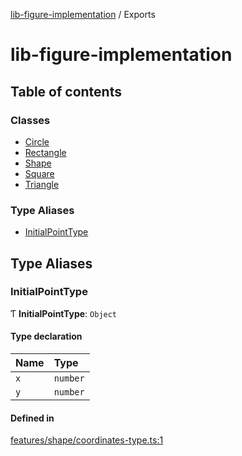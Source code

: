 [lib-figure-implementation](DOCUMENTATION.md) / Exports

# lib-figure-implementation

## Table of contents

### Classes

- [Circle](classes/Circle.md)
- [Rectangle](classes/Rectangle.md)
- [Shape](classes/Shape.md)
- [Square](classes/Square.md)
- [Triangle](classes/Triangle.md)

### Type Aliases

- [InitialPointType](modules.md#initialpointtype)

## Type Aliases

### InitialPointType

Ƭ **InitialPointType**: `Object`

#### Type declaration

| Name | Type |
| :------ | :------ |
| `x` | `number` |
| `y` | `number` |

#### Defined in

[features/shape/coordinates-type.ts:1](https://github.com/antonnik15/figures-library/blob/31c117e/src/features/shape/coordinates-type.ts#L1)
